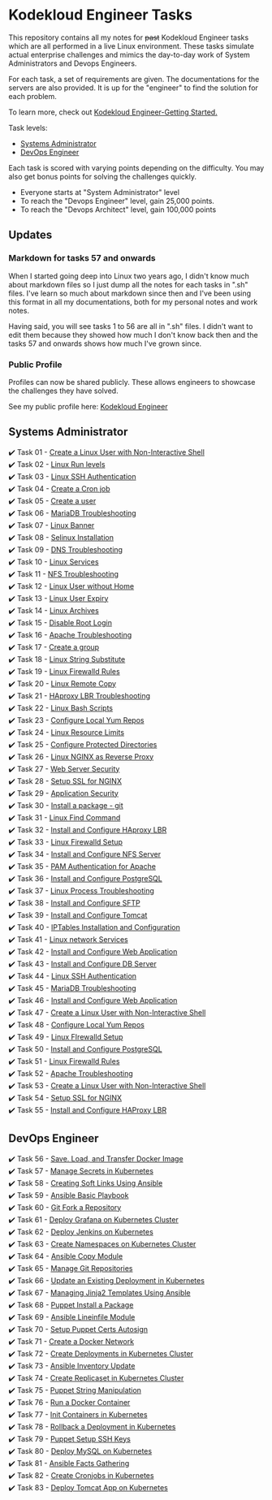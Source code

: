 
# Kodekloud Engineer Tasks #

This repository contains all my notes for ~~past~~ Kodekloud Engineer tasks which are all performed in a live Linux environment. These tasks simulate actual enterprise challenges and mimics the day-to-day work of System Administrators and Devops Engineers.

For each task, a set of requirements are given. The documentations for the servers are also provided. It is up for the "engineer" to find the solution for each problem. 

To learn more, check out [Kodekloud Engineer-Getting Started.](https://kodekloudhub.github.io/kodekloud-engineer/docs/getting-started)

Task levels:

- [Systems Administrator](#systems-administrator)
- [DevOps Engineer](#devops-engineer)

Each task is scored with varying points depending on the difficulty. You may also get bonus points for solving the challenges quickly.

- Everyone starts at "System Administrator" level
- To reach the "Devops Engineer" level, gain 25,000 points.
- To reach the "Devops Architect" level, gain 100,000 points

## Updates

### Markdown for tasks 57 and onwards

When I started going deep into Linux two years ago, I didn't know much about markdown files so I just dump all the notes for each tasks in ".sh" files. I've learn so much about markdown since then and I've been using this format in all my documentations, both for my personal notes and work notes.

Having said, you will see tasks 1 to 56 are all in ".sh" files. I didn't want to edit them because they showed how much I don't know back then and the tasks 57 and onwards shows how much I've grown since.

### Public Profile

Profiles can now be shared publicly. These allows engineers to showcase the challenges they have solved.

See my public profile here: [Kodekloud Engineer](https://kodekloud-engineer.com/#!/user_profile?uid=15930992248539436)  

## Systems Administrator ##

:heavy_check_mark: Task 01	- [Create a Linux User with Non-Interactive Shell](./Tasks_1-9/TASK_1-Create_a_Linux_user_with_non-interactive_shell.sh)  
:heavy_check_mark: Task 02	- [Linux Run levels](./Tasks_1-9/TASK_2-Linux_Run_Levels.sh)  
:heavy_check_mark: Task 03	- [Linux SSH Authentication](./Tasks_1-9/TASK_3-Linux_SSH_Authentication.sh)  
:heavy_check_mark: Task 04 	- [Create a Cron job](./Tasks_1-9/TASK_4-Create_a_Cron_Job.sh)  
:heavy_check_mark: Task 05 	- [Create a user](./Tasks_1-9/TASK_5-Create_a_User.sh)  
:heavy_check_mark: Task 06 	- [MariaDB Troubleshooting](./Tasks_1-9/TASK_6-MariaDB_Troubleshooting.sh)  
:heavy_check_mark: Task 07 	- [Linux Banner](./Tasks_1-9/TASK_7-Linux_Banner.sh)  
:heavy_check_mark: Task 08 	- [Selinux Installation](./Tasks_1-9/TASK_8-Selinux_installation.sh)  
:heavy_check_mark: Task 09  - [DNS Troubleshooting](./Tasks_1-9/TASK_9-DNS_Troubleshooting.sh)  
:heavy_check_mark: Task 10  - [Linux Services](./Tasks_10-20/TASK_10-Linux_Services.sh)  
:heavy_check_mark: Task 11  - [NFS Troubleshooting](./Tasks_10-20/TASK_11-NFS_Troubleshooting.sh)  
:heavy_check_mark: Task 12  - [Linux User without Home](./Tasks_10-20/TASK_12-Linux_User_Without_Home.sh)  
:heavy_check_mark: Task 13  - [Linux User Expiry](./Tasks_10-20/TASK_13-Linux_User_Expiry.sh)  
:heavy_check_mark: Task 14  - [Linux Archives](./Tasks_10-20/TASK_14-Linux_Archives.sh)  
:heavy_check_mark: Task 15  - [Disable Root Login](./Tasks_10-20/TASK_15-Disable_Root_Login.sh)  
:heavy_check_mark: Task 16  - [Apache Troubleshooting](./Tasks_10-20/TASK_16-Apache_Troubleshooting.sh)  
:heavy_check_mark: Task 17  - [Create a group](./Tasks_10-20/TASK_17-Create_a_group.sh)  
:heavy_check_mark: Task 18  - [Linux String Substitute](./Tasks_10-20/TASK_18-Linux_String_Substitute.sh)  
:heavy_check_mark: Task 19  - [Linux Firewalld Rules](./Tasks_10-20/TASK_19-Linux_Firewalld_Rules.sh)  
:heavy_check_mark: Task 20  - [Linux Remote Copy](./Tasks_10-20/TASK_20-Linux_Remote_Copy.sh)  
:heavy_check_mark: Task 21  - [HAproxy LBR Troubleshooting](./Tasks_21-30/TASK_21-Haproxy_LBR_Troubleshooting.sh)  
:heavy_check_mark: Task 22  - [Linux Bash Scripts](./Tasks_21-30/TASK_22-Linux_Bash_Scripts.sh)  
:heavy_check_mark: Task 23  - [Configure Local Yum Repos](./Tasks_21-30/TASK_23-Configure_Local_Yum_repos.sh)  
:heavy_check_mark: Task 24  - [Linux Resource Limits](./Tasks_21-30/TASK_24-Linux_Resource_Limits.sh)  
:heavy_check_mark: Task 25  - [Configure Protected Directories](./Tasks_21-30/TASK_25-Configure_protected_directories_in_Apache.sh)  
:heavy_check_mark: Task 26  - [Linux NGINX as Reverse Proxy](./Tasks_21-30/TASK_26-Linux_Nginx_as_Reverse_Proxy.sh)  
:heavy_check_mark: Task 27  - [Web Server Security](./Tasks_21-30/TASK_27-Web_Server_Security.sh)  
:heavy_check_mark: Task 28  - [Setup SSL for NGINX](./Tasks_21-30/TASK_28-Setup_SSL_for_Nginx.sh)  
:heavy_check_mark: Task 29  - [Application Security](./Tasks_21-30/TASK_29-Application_Security.sh)  
:heavy_check_mark: Task 30  - [Install a package - git](./Tasks_21-30/TASK_30-Install_a_package_-_vsftpd.sh)  
:heavy_check_mark: Task 31  - [Linux Find Command](./Tasks_31-40/TASK_31-Linux_Find_Command.sh)  
:heavy_check_mark: Task 32  - [Install and Configure HAproxy LBR](./Tasks_31-40/TASK_32-Install_and_Configure_HaProxy_LBR.sh)  
:heavy_check_mark: Task 33  - [Linux Firewalld Setup](./Tasks_31-40/TASK_33-Linux_Firewalld_Setup.sh)  
:heavy_check_mark: Task 34  - [Install and Configure NFS Server](./Tasks_31-40/TASK_34-Install_and_Configure_NFS_Server.sh)  
:heavy_check_mark: Task 35  - [PAM Authentication for Apache](./Tasks_31-40/TASK_35-PAM_Authentication_For_Apache.sh)  
:heavy_check_mark: Task 36  - [Install and Configure PostgreSQL](./Tasks_31-40/TASK_36-Install_and_Configure_PostgreSQL.sh)  
:heavy_check_mark: Task 37  - [Linux Process Troubleshooting](./Tasks_31-40/TASK_37-Linux_Process_Troubleshooting.sh)  
:heavy_check_mark: Task 38  - [Install and Configure SFTP](./Tasks_31-40/TASK_38-Install_And_Configure_SFTP.sh)  
:heavy_check_mark: Task 39  - [Install and Configure Tomcat](./Tasks_31-40/TASK_39-Install_and_Configure_Tomcat_Server.sh)  
:heavy_check_mark: Task 40  - [IPTables Installation and Configuration](./Tasks_31-40/TASK_40-IPtables_Installation_And_Configuration.sh)  
:heavy_check_mark: Task 41  - [Linux network Services](./Tasks_41-50/TASK_41-Linux_Network_Services.sh)  
:heavy_check_mark: Task 42  - [Install and Configure Web Application](./Tasks_41-50/TASK_42-Install_and_Configure_Web_Application.sh)  
:heavy_check_mark: Task 43  - [Install and Configure DB Server](./Tasks_41-50/TASK_43-Install_and_Configure_DB_Server.sh)  
:heavy_check_mark: Task 44  - [Linux SSH Authentication](./Tasks_41-50/TASK_44-Linux_SSH_Authentication.sh)  
:heavy_check_mark: Task 45  - [MariaDB Troubleshooting](./Tasks_41-50/TASK_45-MariaDB_Troubleshooting.sh)  
:heavy_check_mark: Task 46  - [Install and Configure Web Application](./Tasks_41-50/TASK_46-Install_and_Configure_Web_Application.sh)  
:heavy_check_mark: Task 47  - [Create a Linux User with Non-Interactive Shell](./Tasks_41-50/TASK_47-Create_a_Linux_User_with_non-interactive_shell.sh)  
:heavy_check_mark: Task 48  - [Configure Local Yum Repos](./Tasks_41-50/TASK_48-Configure_Local_Yum_repos.sh)  
:heavy_check_mark: Task 49  - [Linux FIrewalld Setup](./Tasks_41-50/TASK_49-Linux_Firewalld_Setup.sh)  
:heavy_check_mark: Task 50  - [Install and Configure PostgreSQL](./Tasks_41-50/TASK_50-Install_and_Configure_PostgreSQL.sh)  
:heavy_check_mark: Task 51  - [Linux Firewalld Rules](./Tasks_51-60/TASK_51-Linux_Firewalld_Rules.sh)  
:heavy_check_mark: Task 52  - [Apache Troubleshooting](./Tasks_51-60/TASK_52-Apache_Troubleshooting.sh)  
:heavy_check_mark: Task 53  - [Create a Linux User with Non-Interactive Shell](./Tasks_51-60/TASK_53-Create_a_Linux_User_with_non-interactive_shell.sh)  
:heavy_check_mark: Task 54  - [Setup SSL for NGINX](./Tasks_51-60/TASK_54-Setup_SSL_for_NGINX.sh)  
:heavy_check_mark: Task 55  - [Install and Configure HAProxy LBR](./Tasks_51-60/TASK_55-Install_and_Configure_HAProxy_LBR.sh)  

## DevOps Engineer 

:heavy_check_mark: Task 56  - [Save. Load, and Transfer Docker Image](./Tasks_51-60/TASK_56-Save-load-transfer-Docker-image.sh)  
:heavy_check_mark: Task 57  - [Manage Secrets in Kubernetes](./Tasks_51-60/TASK_57-Manage_secrets_in_Kubernetes.md)  
:heavy_check_mark: Task 58  - [Creating Soft Links Using Ansible](./Tasks_51-60/TASK_58-Creating_softlinks_using_Ansible.md)  
:heavy_check_mark: Task 59  - [Ansible Basic Playbook](./Tasks_51-60/TASK_59-Ansible_Basic_Playbook.md)   
:heavy_check_mark: Task 60  - [Git Fork a Repository](./Tasks_51-60/TASK_60-Git_Fork_a_Repository.md)  
:heavy_check_mark: Task 61  - [Deploy Grafana on Kubernetes Cluster](./Tasks_61-70/TASK_61-Deploy_Grafana_on_Kubernetes.md)   
:heavy_check_mark: Task 62  - [Deploy Jenkins on Kubernetes](./Tasks_61-70/TASK_62-Deploy_Jenkins_on_Kubernetes.md)  
:heavy_check_mark: Task 63  - [Create Namespaces on Kubernetes Cluster](./Tasks_61-70/TASK_63-Create_Namespaces_in_Kubernetes.md)   
:heavy_check_mark: Task 64  - [Ansible Copy Module](./Tasks_61-70/TASK_64-Ansible_Copy_Module.md)   
:heavy_check_mark: Task 65  -  [Manage Git Repositories](./Tasks_61-70/TASK_65-Manage_Git_repositories.md)   
:heavy_check_mark: Task 66  -  [Update an Existing Deployment in Kubernetes](./Tasks_61-70/TASK_66_Update_existing_Deployment_in_Kubernetes.md)   
:heavy_check_mark: Task 67  -  [Managing Jinja2 Templates Using Ansible](./Tasks_61-70/TASK_67_Managing_Jinja2_Templates.md)  
:heavy_check_mark: Task 68  -  [Puppet Install a Package](./Tasks_61-70/TASK_68_Puppet-Install_a_Package.md)   
:heavy_check_mark: Task 69  -  [Ansible Lineinfile Module](./Tasks_61-70/TASK_69-Ansible_Lineinfile_Module.md)   
:heavy_check_mark: Task 70  -  [Setup Puppet Certs Autosign](./Tasks_61-70/TASK_70-Setup_Puppet_Certs_Autosign.md)   
:heavy_check_mark: Task 71  -  [Create a Docker Network](./Tasks_71-80/TASK_71-Create_a_Docker_Network.md)   
:heavy_check_mark: Task 72  -  [Create Deployments in Kubernetes Cluster](./Tasks_71-80/TASK_72-Create_Deployments_in_Kubernetes_Cluster.md)   
:heavy_check_mark: Task 73  -  [Ansible Inventory Update](./Tasks_71-80/TASK_73-Ansible_Inventory_Update.md)     
:heavy_check_mark: Task 74  -  [Create Replicaset in Kubernetes Cluster](./Tasks_71-80/TASK_74-Create_Replicaset_in_Kubernetes_Cluster.md)   
:heavy_check_mark: Task 75  -  [Puppet String Manipulation](./Tasks_71-80/TASK_75-Puppet_String_Manipulation.md)    
:heavy_check_mark: Task 76  -  [Run a Docker Container](./Tasks_71-80/TASK_76-Run_a_Docker_Container.md)    
:heavy_check_mark: Task 77  -  [Init Containers in Kubernetes](./Tasks_71-80/TASK_77-Init_containers_in_Kubernetes.md)  
:heavy_check_mark: Task 78  -  [Rollback a Deployment in Kubernetes](./Tasks_71-80/TASK_78-Rollback_deployment_in_Kubernetes.md)   
:heavy_check_mark: Task 79  -  [Puppet Setup SSH Keys](./Tasks_71-80/TASK_79-Puppet_Setup_SSH_Keys.md)    
:heavy_check_mark: Task 80  -  [Deploy MySQL on Kubernetes](./Tasks_71-80/TASK_80-Deploy_MySQL_on_Kubernetes.md)  
:heavy_check_mark: Task 81  -  [Ansible Facts Gathering](./Tasks_81-90/TASK_81_Ansible_Facts_Gathering.md)   
:heavy_check_mark: Task 82  -  [Create Cronjobs in Kubernetes](./Tasks_81-90/TASK_82_Create_Cronjobs_in_Kubernetes.md)   
:heavy_check_mark: Task 83  -  [Deploy Tomcat App on Kubernetes](./Tasks_81-90/TASK_83_Deploy_Tomcat_on_Kubernetes.md)   

<!-- :heavy_check_mark: Task 8  -    -->
